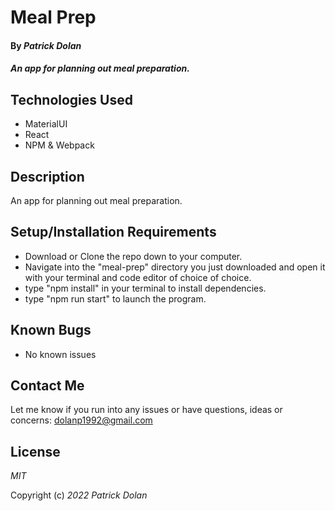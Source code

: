 # Meal Prep

#### By _**Patrick Dolan**_

#### _An app for planning out meal preparation._

## Technologies Used

* MaterialUI
* React
* NPM & Webpack

## Description

An app for planning out meal preparation.

## Setup/Installation Requirements

* Download or Clone the repo down to your computer.
* Navigate into the "meal-prep" directory you just downloaded and open it with your terminal and code editor of choice of choice.
* type "npm install" in your terminal to install dependencies.
* type "npm run start" to launch the program.

## Known Bugs

* No known issues

## Contact Me

Let me know if you run into any issues or have questions, ideas or concerns:
dolanp1992@gmail.com

## License

_MIT_

Copyright (c) _2022_ _Patrick Dolan_